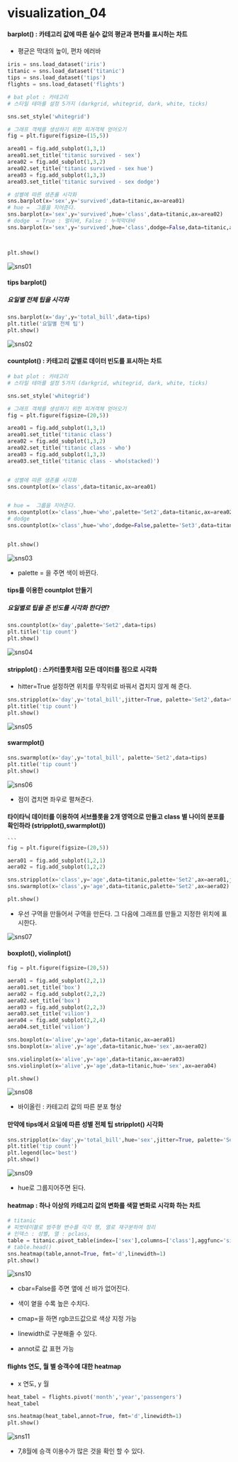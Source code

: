 # visualization_04

#### barplot() : 카테고리 값에 따른 실수 값의 평균과 편차를 표시하는 차트

- 평균은 막대의 높이, 편차 에러바

```python
iris = sns.load_dataset('iris')
titanic = sns.load_dataset('titanic')
tips = sns.load_dataset('tips')
flights = sns.load_dataset('flights')
```

```python
# bat plot : 카테고리
# 스타일 테마를 설정 5가지 (darkgrid, whitegrid, dark, white, ticks)

sns.set_style('whitegrid')

# 그래프 객체를 생성하기 위한 피겨객체 얻어오기
fig = plt.figure(figsize=(15,5))

area01 = fig.add_subplot(1,3,1)
area01.set_title('titanic survived - sex')
area02 = fig.add_subplot(1,3,2)
area02.set_title('titanic survived - sex hue')
area03 = fig.add_subplot(1,3,3)
area03.set_title('titanic survived - sex dodge')

# 성별에 따른 생존률 시각화
sns.barplot(x='sex',y='survived',data=titanic,ax=area01)
# hue =  그룹을 지어준다.
sns.barplot(x='sex',y='survived',hue='class',data=titanic,ax=area02)
# dodge  = True : 멀티바, False : 누적막대바
sns.barplot(x='sex',y='survived',hue='class',dodge=False,data=titanic,ax=area03)



plt.show()
```

![sns01](./img/sns01.png)

#### tips barplot()
##### 요일별 전체 팁을 시각화

```python
sns.barplot(x='day',y='total_bill',data=tips)
plt.title('요일별 전체 팁')
plt.show()
```

![sns02](./img/sns02.png)

#### countplot() : 카테고리 값별로 데이터 빈도를 표시하는 차트

```python
# bat plot : 카테고리
# 스타일 테마를 설정 5가지 (darkgrid, whitegrid, dark, white, ticks)

sns.set_style('whitegrid')

# 그래프 객체를 생성하기 위한 피겨객체 얻어오기
fig = plt.figure(figsize=(20,5))

area01 = fig.add_subplot(1,3,1)
area01.set_title('titanic class')
area02 = fig.add_subplot(1,3,2)
area02.set_title('titanic class - who')
area03 = fig.add_subplot(1,3,3)
area03.set_title('titanic class - who(stacked)')


# 성별에 따른 생존률 시각화
sns.countplot(x='class',data=titanic,ax=area01)


# hue =  그룹을 지어준다.
sns.countplot(x='class',hue='who',palette='Set2',data=titanic,ax=area02)
# dodge 
sns.countplot(x='class',hue='who',dodge=False,palette='Set3',data=titanic,ax=area03)


plt.show()
```

![sns03](./img/sns03.png)

- palette = 을 주면 색이 바뀐다.

#### tips를 이용한 countplot 만들기

##### 요일별로 팁을 준 빈도를 시각화 한다면?

```python
sns.countplot(x='day',palette='Set2',data=tips)
plt.title('tip count')
plt.show()
```

![sns04](./img/sns04.png)

#### stripplot() : 스카터플롯처럼 모든 데이터를 점으로 시각화

- hitter=True 설정하면 위치를 무작위로 바꿔서 겹치지 않게 해 준다.

```python
sns.stripplot(x='day',y='total_bill',jitter=True, palette='Set2',data=tips)
plt.title('tip count')
plt.show()
```

![sns05](./img/sns05.png)

#### swarmplot()

```python
sns.swarmplot(x='day',y='total_bill', palette='Set2',data=tips)
plt.title('tip count')
plt.show()
```

![sns06](./img/sns06.png)

- 점이 겹치면 좌우로 펼쳐준다.

#### 타이타닉 데이터를 이용하여 서브플롯을 2개 영역으로 만들고   class  별 나이의 분포를 확인하라 (stripplot(),swarmplot())

```python
​```
fig = plt.figure(figsize=(20,5))

aera01 = fig.add_subplot(1,2,1)
aera02 = fig.add_subplot(1,2,2)

sns.stripplot(x='class',y='age',data=titanic,palette='Set2',ax=aera01,jitter=True)
sns.swarmplot(x='class',y='age',data=titanic,palette='Set2',ax=aera02)

plt.show()
```

- 우선 구역을 만들어서 구역을 만든다. 그 다음에 그래프를 만들고 지정한 위치에 표시한다.

![sns07](./img/sns07.png)

#### boxplot(), violinplot()

```python
fig = plt.figure(figsize=(20,5))

aera01 = fig.add_subplot(2,2,1)
aera01.set_title('box')
aera02 = fig.add_subplot(2,2,2)
aera02.set_title('box')
aera03 = fig.add_subplot(2,2,3)
aera03.set_title('vilion')
aera04 = fig.add_subplot(2,2,4)
aera04.set_title('vilion')

sns.boxplot(x='alive',y='age',data=titanic,ax=aera01)
sns.boxplot(x='alive',y='age',data=titanic,hue='sex',ax=aera02)

sns.violinplot(x='alive',y='age',data=titanic,ax=aera03)
sns.violinplot(x='alive',y='age',data=titanic,hue='sex',ax=aera04)

plt.show()
```

![sns08](./img/sns08.png)

- 바이올린 : 카테고리 값의 따른 분포 형상

#### 만약에 tips에서 요일에 따른 성별 전체 팁 stripplot() 시각화

```python
sns.stripplot(x='day',y='total_bill',hue='sex',jitter=True, palette='Set2',data=tips)
plt.title('tip count')
plt.legend(loc='best')
plt.show()
```

![sns09](./img/sns09.png)

- hue로 그룹지어주면 된다.

#### heatmap : 하나 이상의 카테고리 값의 변화를 색깔 변화로 시각화 하는 차트

```python
# titanic 
# 피벗테이블로 범주형 변수를 각각 행, 열로 재구분하여 정리
# 인덱스 : 성별, 열 : pclass, 
table = titanic.pivot_table(index=['sex'],columns=['class'],aggfunc='size')
# table.head()
sns.heatmap(table,annot=True, fmt='d',linewidth=1)
plt.show()
```

![sns10](./img/sns10.png)

- cbar=False를 주면 옆에 선 바가 없어진다.
- 색이 옅을 수록 높은 수치다.

- cmap=을 하면 rgb코드값으로 색상 지정 가능

- linewidth로 구분해줄 수 있다.

- annot로 값 표현 가능

#### flights 연도, 월 별 승객수에 대한 heatmap 

- x  연도, y 월

```python
heat_tabel = flights.pivot('month','year','passengers')
heat_tabel
```

```python
sns.heatmap(heat_tabel,annot=True, fmt='d',linewidth=1)
plt.show()
```

![sns11](./img/sns11.png)

- 7,8월에 승객 이용수가 많은 것을 확인 할 수 있다.